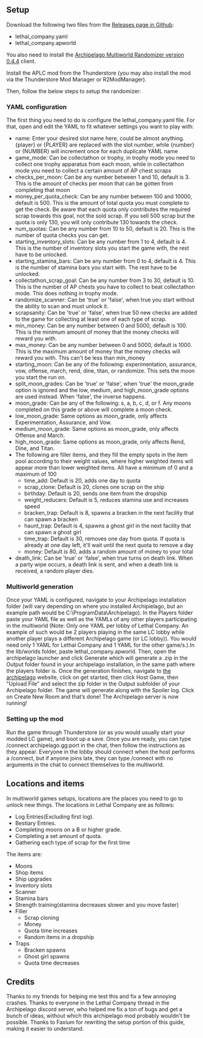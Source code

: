 ## Setup
Download the following two files from the [Releases page in Github](https://github.com/Awesomeness278/APLC/releases/latest):
- lethal_company.yaml
- lethal_company.apworld

You also need to install the [Archipelago Multiworld Randomizer version 0.4.4](https://github.com/ArchipelagoMW/Archipelago/releases/latest) client.

Install the APLC mod from the Thunderstore (you may also install the mod via the
Thunderstore Mod Manager or R2ModManager).

Then, follow the below steps to setup the randomizer:

### YAML configuration
The first thing you need to do is configure the lethal_company.yaml file. For that, open and
edit the YAML to fit whatever settings you want to play with:
- name: Enter your desired slot name here, could be almost anything. {player} or {PLAYER} are replaced with the slot number, while {number} or {NUMBER} will increment once for each duplicate YAML name
- game_mode: Can be collectathon or trophy, in trophy mode you need to collect one trophy apparatus from each moon, while in collectathon mode you need to collect a certain amount of AP chest scraps
- checks_per_moon: Can be any number between 1 and 10, default is 3. This is the amount of checks per moon that can be gotten from completing that moon
- money_per_quota_check: Can be any number between 100 and 10000, default is 500. This is the amount of total quota you must complete to get the check. Be aware that each quota only contributes the required scrap towards this goal, not the sold scrap. If you sell 500 scrap but the quota is only 130, you will only contribute 130 towards the check.
- num_quotas: Can be any number from 10 to 50, default is 20. This is the number of quota checks you can get.
- starting_inventory_slots: Can be any number from 1 to 4, default is 4. This is the number of inventory slots you start the game with, the rest have to be unlocked.
- starting_stamina_bars: Can be any number from 0 to 4, default is 4. This is the number of stamina bars you start with. The rest have to be unlocked.
- collectathon_scrap_goal: Can be any number from 3 to 30, default is 10. This is the number of AP chests you have to collect to beat collectathon mode. This does nothing in trophy mode.
- randomize_scanner: Can be 'true' or 'false', when true you start without the ability to scan and must unlock it.
- scrapsanity: Can be 'true' or 'false', when true 50 new checks are added to the game for collecting at least one of each type of scrap.
- min_money: Can be any number between 0 and 5000, default is 100. This is the minimum amount of money that the money checks will reward you with.
- max_money: Can be any number between 0 and 5000, default is 1000. This is the maximum amount of money that the money checks will reward you with. This can't be less than min_money
- starting_moon: Can be any of the following: experimentation, assurance, vow, offense, march, rend, dine, titan, or randomize. This sets the moon you start the run on.
- split_moon_grades: Can be 'true' or 'false', when 'true' the moon_grade option is ignored and the low, medium, and high_moon_grade options are used instead. When 'false', the inverse happens.
- moon_grade: Can be any of the following: s, a, b, c, d, or f. Any moons completed on this grade or above will complete a moon check.
- low_moon_grade: Same options as moon_grade, only affects Experimentation, Assurance, and Vow.
- medium_moon_grade: Same options as moon_grade, only affects Offense and March.
- high_moon_grade: Same options as moon_grade, only affects Rend, Dine, and Titan.
- The following are filler items, and they fill the empty spots in the item pool according to their weight values, where higher weighted items will appear more than lower weighted items. All have a minimum of 0 and a maximum of 100
  - time_add: Default is 20, adds one day to quota
  - scrap_clone: Default is 20, clones one scrap on the ship
  - birthday: Default is 20, sends one item from the dropship
  - weight_reducers: Default is 5, reduces stamina use and increases speed
  - bracken_trap: Default is 8, spawns a bracken in the next facility that can spawn a bracken
  - haunt_trap: Default is 4, spawns a ghost girl in the next facility that can spawn a ghost girl
  - time_trap: Default is 30, removes one day from quota. If quota is already at one day left, it'll wait until the next quota to remove a day
  - money: Default is 80, adds a random amount of money to your total 
- death_link: Can be 'true' or 'false', when true turns on death link. When a party wipe occurs, a death link is sent, and when a death link is received, a random player dies.

### Multiworld generation
Once your YAML is configured, navigate to your Archipelago installation folder (will vary
depending on where you installed Archipielago, but an example path would be
C:\ProgramData\Archipelago). In the Players folder paste your YAML file as well as the
YAMLs of any other players participating in the multiworld (Note: Only one YAML per lobby
of Lethal Company. An example of such would be 2 players playing in the same LC lobby
while another player plays a different Archipelago game (or LC lobby)). You would need only
1 YAML for Lethal Company and 1 YAML for the other game/s.).In the lib/worlds folder, paste
lethal_company.apworld. Then, open the archipelago launcher and click Generate which will
generate a .zip in the Output folder found in your archipelago installation, in the same path
where the players folder is. Once the generation finishes, navigate to [the archipelago](https://archipelago.gg)
website, click on get started, then click Host Game, then "Upload File" and select the zip
folder in the Output subfolder of your Archipelago folder. The game will generate along with
the Spoiler log. Click on Create New Room and that’s done! The Archipelago server is now
running!

### Setting up the mod
Run the game through Thunderstore (or as you would usually start your modded LC game),
and boot up a save. Once you are ready, you can type /connect archipelago.gg:port in the
chat, then follow the instructions as they appear. Everyone in the lobby should connect when the host performs a /connect, but if anyone joins late, they can type /connect with no arguments in the chat to connect themselves to the multiworld.

## Locations and items
In multiworld games setups, locations are the places you need to go to unlock new things.
The locations in Lethal Company are as follows:
- Log Entries(Excluding first log).
- Bestiary Entries.
- Completing moons on a B or higher grade.
- Completing a set amount of quota.
- Gathering each type of scrap for the first time

The items are:
- Moons
- Shop items
- Ship upgrades
- Inventory slots
- Scanner
- Stamina bars
- Strength training(stamina decreases slower and you move faster)
- Filler
  - Scrap cloning
  - Money
  - Quota time increases
  - Random items in a dropship
- Traps
  - Bracken spawns
  - Ghost girl spawns
  - Quota time decreases

## Credits
Thanks to my friends for helping me test this and fix a few
annoying crashes. Thanks to everyone in the Lethal Company thread in the Archipelago
discord server, who helped me fix a ton of bugs and get a bunch of ideas, without which this archipelago
mod probably wouldn't be possible. Thanks to Faxium for rewriting the setup portion of this guide, making it easier to understand.